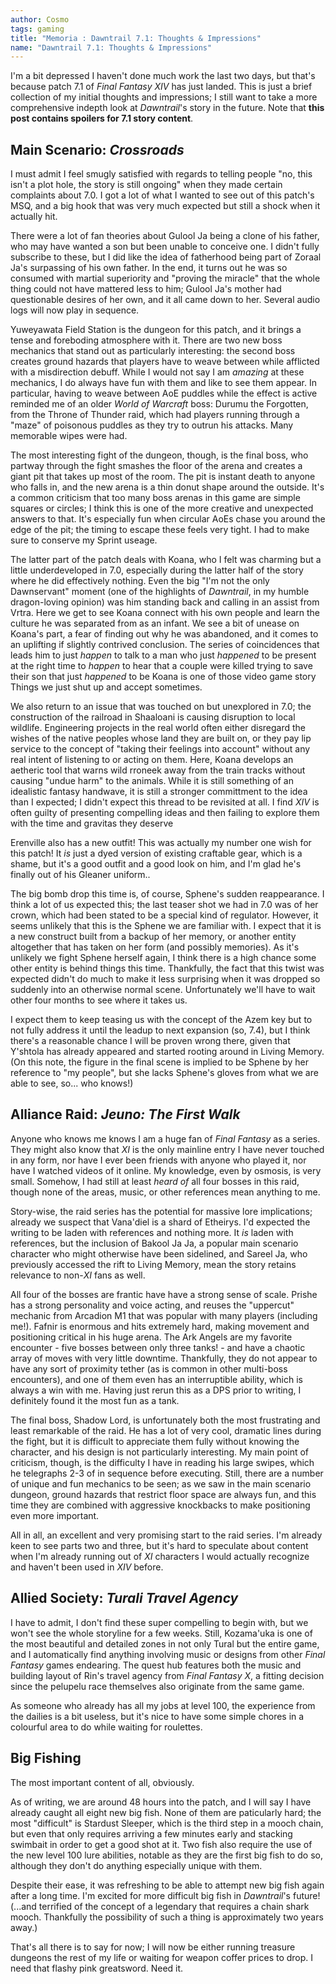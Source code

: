 ```yaml
---
author: Cosmo
tags: gaming
title: "Memoria : Dawntrail 7.1: Thoughts & Impressions"
name: "Dawntrail 7.1: Thoughts & Impressions"
---
```

I'm a bit depressed I haven't done much work the last two days, but that's because patch 7.1 of _Final Fantasy XIV_ has just landed. This is just a brief collection of my initial thoughts and impressions; I still want to take a more comprehensive indepth look at _Dawntrail_'s story in the future. Note that __this post contains spoilers for 7.1 story content__.

## Main Scenario: _Crossroads_

I must admit I feel smugly satisfied with regards to telling people "no, this isn't a plot hole, the story is still ongoing" when they made certain complaints about 7.0. I got a lot of what I wanted to see out of this patch's MSQ, and a big hook that was very much expected but still a shock when it actually hit.

There were a lot of fan theories about Gulool Ja being a clone of his father, who may have wanted a son but been unable to conceive one. I didn't fully subscribe to these, but I did like the idea of fatherhood being part of Zoraal Ja's surpassing of his own father. In the end, it turns out he was so consumed with martial superiority and "proving the miracle" that the whole thing could not have mattered less to him; Gulool Ja's mother had questionable desires of her own, and it all came down to her. Several audio logs will now play in sequence.

Yuweyawata Field Station is the dungeon for this patch, and it brings a tense and foreboding atmosphere with it. There are two new boss mechanics that stand out as particularly interesting: the second boss creates ground hazards that players have to weave between while afflicted with a misdirection debuff. While I would not say I am *amazing* at these mechanics, I do always have fun with them and like to see them appear. In particular, having to weave between AoE puddles while the effect is active reminded me of an older _World of Warcraft_ boss: Durumu the Forgotten, from the Throne of Thunder raid, which had players running through a "maze" of poisonous puddles as they try to outrun his attacks. Many memorable wipes were had.

The most interesting fight of the dungeon, though, is the final boss, who partway through the fight smashes the floor of the arena and creates a giant pit that takes up most of the room. The pit is instant death to anyone who falls in, and the new arena is a thin donut shape around the outside. It's a common criticism that too many boss arenas in this game are simple squares or circles; I think this is one of the more creative and unexpected answers to that. It's especially fun when circular AoEs chase you around the edge of the pit; the timing to escape these feels very tight. I had to make sure to conserve my Sprint useage.

The latter part of the patch deals with Koana, who I felt was charming but a little underdeveloped in 7.0, especially during the latter half of the story where he did effectively nothing. Even the big "I'm not the only Dawnservant" moment (one of the highlights of _Dawntrail_, in my humble dragon-loving opinion) was him standing back and calling in an assist from Vrtra. Here we get to see Koana connect with his own people and learn the culture he was separated from as an infant. We see a bit of unease on Koana's part, a fear of finding out why he was abandoned, and it comes to an uplifting if slightly contrived conclusion. The series of coincidences that leads him to just *happen* to talk to a man who just *happened* to be present at the right time to *happen* to hear that a couple were killed trying to save their son that just *happened* to be Koana is one of those video game story Things we just shut up and accept sometimes.

We also return to an issue that was touched on but unexplored in 7.0; the construction of the railroad in Shaaloani is causing disruption to local wildlife. Engineering projects in the real world often either disregard the wishes of the native peoples whose land they are built on, or they pay lip service to the concept of "taking their feelings into account" without any real intent of listening to or acting on them. Here, Koana develops an aetheric tool that warns wild rroneek away from the train tracks without causing "undue harm" to the animals. While it is still something of an idealistic fantasy handwave, it is still a stronger committment to the idea than I expected; I didn't expect this thread to be revisited at all. I find _XIV_ is often guilty of presenting compelling ideas and then failing to explore them with the time and gravitas they deserve

Erenville also has a new outfit! This was actually my number one wish for this patch! It *is* just a dyed version of existing craftable gear, which is a shame, but it's a good outfit and a good look on him, and I'm glad he's finally out of his Gleaner uniform..

The big bomb drop this time is, of course, Sphene's sudden reappearance. I think a lot of us expected this; the last teaser shot we had in 7.0 was of her crown, which had been stated to be a special kind of regulator. However, it seems unlikely that this is the Sphene we are familiar with. I expect that it is a new construct built from a backup of her memory, or another entity altogether that has taken on her form (and possibly memories). As it's unlikely we fight Sphene herself again, I think there is a high chance some other entity is behind things this time. Thankfully, the fact that this twist was expected didn't do much to make it less surprising when it was dropped so suddenly into an otherwise normal scene. Unfortunately we'll have to wait other four months to see where it takes us.

I expect them to keep teasing us with the concept of the Azem key but to not fully address it until the leadup to next expansion (so, 7.4), but I think there's a reasonable chance I will be proven wrong there, given that Y'shtola has already appeared and started rooting around in Living Memory. (On this note, the figure in the final scene is implied to be Sphene by her reference to "my people", but she lacks Sphene's gloves from what we are able to see, so... who knows!)

## Alliance Raid: _Jeuno: The First Walk_

Anyone who knows me knows I am a huge fan of _Final Fantasy_ as a series. They might also know that _XI_ is the only mainline entry I have never touched in any form, nor have I ever been friends with anyone who played it, nor have I watched videos of it online. My knowledge, even by osmosis, is very small. Somehow, I had still at least *heard of* all four bosses in this raid, though none of the areas, music, or other references mean anything to me.

Story-wise, the raid series has the potential for massive lore implications; already we suspect that Vana'diel is a shard of Etheirys. I'd expected the writing to be laden with references and nothing more. It *is* laden with references, but the inclusion of Bakool Ja Ja, a popular main scenario character who might otherwise have been sidelined, and Sareel Ja, who previously accessed the rift to Living Memory, mean the story retains relevance to non-_XI_ fans as well.

All four of the bosses are frantic have have a strong sense of scale. Prishe has a strong personality and voice acting, and reuses the "uppercut" mechanic from Arcadion M1 that was popular with many players (including me!). Fafnir is enormous and hits extremely hard, making movement and positioning critical in his huge arena. The Ark Angels are my favorite encounter - five bosses between only three tanks! - and have a chaotic array of moves with very little downtime. Thankfully, they do not appear to have any sort of proximity tether (as is common in other multi-boss encounters), and one of them even has an interruptible ability, which is always a win with me. Having just rerun this as a DPS prior to writing, I definitely found it the most fun as a tank.

The final boss, Shadow Lord, is unfortunately both the most frustrating and least remarkable of the raid. He has a lot of very cool, dramatic lines during the fight, but it is difficult to appreciate them fully without knowing the character, and his design is not particularly interesting. My main point of criticism, though, is the difficulty I have in reading his large swipes, which he telegraphs 2-3 of in sequence before executing. Still, there are a number of unique and fun mechanics to be seen; as we saw in the main scenario dungeon, ground hazards that restrict floor space are always fun, and this time they are combined with aggressive knockbacks to make positioning even more important.

All in all, an excellent and very promising start to the raid series. I'm already keen to see parts two and three, but it's hard to speculate about content when I'm already running out of _XI_ characters I would actually recognize and haven't been used in _XIV_ before.

## Allied Society: _Turali Travel Agency_

I have to admit, I don't find these super compelling to begin with, but we won't see the whole storyline for a few weeks. Still, Kozama'uka is one of the most beautiful and detailed zones in not only Tural but the entire game, and I automatically find anything involving music or designs from other _Final Fantasy_ games endearing. The quest hub features both the music and building layout of Rin's travel agency from _Final Fantasy X_, a fitting decision since the pelupelu race themselves also originate from the same game.

As someone who already has all my jobs at level 100, the experience from the dailies is a bit useless, but it's nice to have some simple chores in a colourful area to do while waiting for roulettes.

## Big Fishing

The most important content of all, obviously.

As of writing, we are around 48 hours into the patch, and I will say I have already caught all eight new big fish. None of them are paticularly hard; the most "difficult" is Stardust Sleeper, which is the third step in a mooch chain, but even that only requires arriving a few minutes early and stacking swimbait in order to get a good shot at it. Two fish also require the use of the new level 100 lure abilities, notable as they are the first big fish to do so, although they don't do anything especially unique with them. 

Despite their ease, it was refreshing to be able to attempt new big fish again after a long time. I'm excited for more difficult big fish in _Dawntrail_'s future! (...and terrified of the concept of a legendary that requires a chain shark mooch. Thankfully the possibility of such a thing is approximately two years away.)

That's all there is to say for now; I will now be either running treasure dungeons the rest of my life or waiting for weapon coffer prices to drop. I need that flashy pink greatsword. Need it.